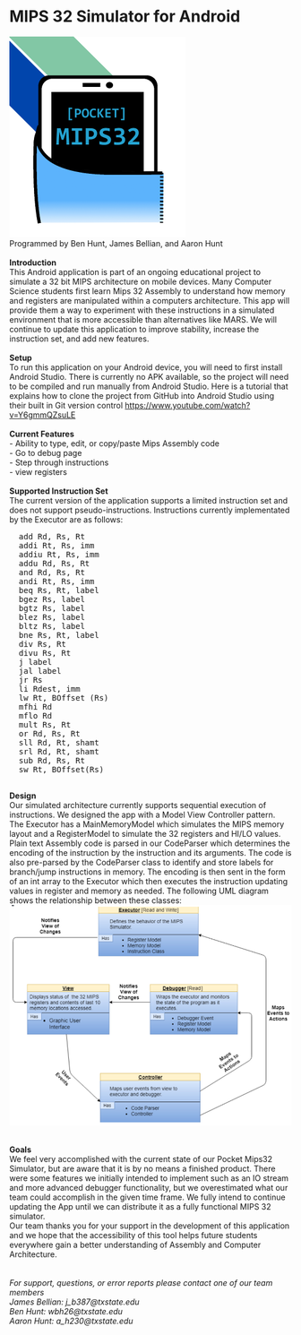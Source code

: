 # MIPS 32 Simulator for Android
                                                                                      
![logo](Images/logo.png)                                                                                               
Programmed by Ben Hunt, James Bellian, and Aaron Hunt <br> <br> 
<strong> Introduction </strong> <br>
This Android application is part of an ongoing educational project to simulate a 32 bit MIPS architecture on mobile devices. Many Computer Science students first learn Mips 32 Assembly to understand how memory and registers are manipulated within a computers architecture. This app will provide them a way to experiment with these instructions in a simulated environment that is more accessible than alternatives like MARS. We will continue to update this application to improve stability, increase the instruction set, and add new features. <br> 
<br> 
<strong>Setup</strong> <br> To run this application on your Android device, you will need to first install Android Studio. There is currently no APK available, so the project will need to be compiled and run manually from Android Studio. Here is a tutorial that explains how to clone the project from GitHub into Android Studio using their built in Git version control https://www.youtube.com/watch?v=Y6gmmQZsuLE<br> <br> 
<strong>Current Features </strong> 
<br> - Ability to type, edit, or copy/paste Mips Assembly code <br> - Go to debug page <br> - Step through instructions <br> - view registers <br> <br>
<strong>Supported Instruction Set</strong> <br> 
The current version of the application supports a limited instruction set and does not support pseudo-instructions. Instructions currently implementated by the Executor are as follows:
<pre>
  add Rd, Rs, Rt      
  addi Rt, Rs, imm
  addiu Rt, Rs, imm 
  addu Rd, Rs, Rt
  and Rd, Rs, Rt      
  andi Rt, Rs, imm
  beq Rs, Rt, label       
  bgez Rs, label
  bgtz Rs, label      
  blez Rs, label
  bltz Rs, label      
  bne Rs, Rt, label
  div Rs, Rt      
  divu Rs, Rt
  j label
  jal label
  jr Rs 
  li Rdest, imm 
  lw Rt, BOffset (Rs) 
  mfhi Rd 
  mflo Rd 
  mult Rs, Rt 
  or Rd, Rs, Rt 
  sll Rd, Rt, shamt
  srl Rd, Rt, shamt
  sub Rd, Rs, Rt
  sw Rt, BOffset(Rs)
  </pre>
  <strong> Design </strong> <br>
  Our simulated architecture currently supports sequential execution of instructions. We designed the app with a Model View Controller pattern. The Executor has a MainMemoryModel which simulates the MIPS memory layout and a RegisterModel to simulate the 32 registers and HI/LO values. Plain text Assembly code is parsed in our CodeParser which determines the encoding of the instruction by the instruction and its arguments. The code is also pre-parsed by the CodeParser class to identify and store labels for branch/jump instructions in memory. The encoding is then sent in the form of an int array to the Executor which then executes the instruction updating values in register and memory as needed. The following UML diagram shows the relationship between these classes:
![uml](Images/UML.png)

<br> 
<strong> Goals </strong> <br> 
We feel very accomplished with the current state of our Pocket Mips32 Simulator, but are aware that it is by no means a finished product. There were some features we initially intended to implement such as an IO stream and more advanced debugger functionality, but we overestimated what our team could accomplish in the given time frame. We fully intend to continue updating the App until we can distribute it as a fully functional MIPS 32 simulator. <br> Our team thanks you for your support in the development of this application and we hope that the accessibility of this tool helps future students everywhere gain a better understanding of Assembly and Computer Architecture.
<br> <br> <br>
<i> For support, questions, or error reports please contact one of our team members <br> James Bellian: j_b387@txstate.edu <br> Ben Hunt: wbh26@txstate.edu <br> Aaron Hunt: a_h230@txstate.edu </i>
  
  
